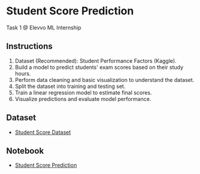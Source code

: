 # Student Score Prediction 
Task 1 @ Elevvo ML Internship 

## Instructions
1. Dataset (Recommended): Student Performance Factors (Kaggle).
2. Build a model to predict students' exam scores based on their study hours.
3. Perform data cleaning and basic visualization to understand the dataset.
4. Split the dataset into training and testing set.
5. Train a linear regression model to estimate final scores.
6. Visualize predictions and evaluate model performance.

## Dataset
- [Student Score Dataset](https://www.kaggle.com/datasets/lainguyn123/student-performance-factors)

## Notebook
- [Student Score Prediction]()
